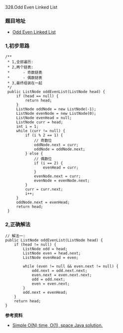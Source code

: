 328.Odd Even Linked List

### 题目地址
- [Odd Even Linked List](https://leetcode.com/problems/odd-even-linked-list/)

### 1,初步思路

```
/**
 * 1,全部遍历:
 * 2,两个链表:
 *      - 奇数链表
 *      - 偶数链表
 * 3,最终组装在一起
 */
 public ListNode oddEvenList(ListNode head) {
     if (head == null) {
         return head;
     }
     ListNode oddNode = new ListNode(-1);
     ListNode evenNode = new ListNode(0);
     ListNode evenHead = null;
     ListNode curr = head;
     int i = 1;
     while (curr != null) {
         if (i % 2 == 1) {
             // 奇数位
             oddNode.next = curr;
             oddNode = oddNode.next;
         } else {
             // 偶数位
             if (i == 2) {
                 evenHead = curr;
             }
             evenNode.next = curr;
             evenNode = evenNode.next;
         }
         curr = curr.next;
         i++;
     }
     oddNode.next = evenHead;
     return head;
 }
```

### 2,正确解法

```
// 解法一:
public ListNode oddEvenList(ListNode head) {
    if (head != null) {
        ListNode odd = head;
        ListNode even = head.next;
        ListNode evenHead = even;

        while (even != null && even.next != null) {
            odd.next = odd.next.next;
            even.next = even.next.next;
            odd = odd.next;
            even = even.next;
        }
        odd.next = evenHead;
    }
    return head;
}
```

**参考资料**
- [Simple O(N) time, O(1), space Java solution.](https://leetcode.com/problems/odd-even-linked-list/discuss/78079/Simple-O(N)-time-O(1)-space-Java-solution.)